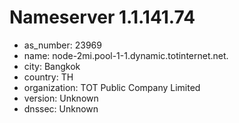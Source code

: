 # Nameserver 1.1.141.74

* as_number: 23969
* name: node-2mi.pool-1-1.dynamic.totinternet.net.
* city: Bangkok
* country: TH
* organization: TOT Public Company Limited
* version: Unknown
* dnssec: Unknown
